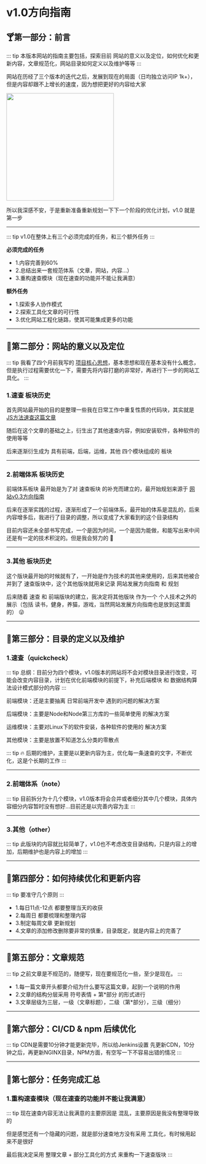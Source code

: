  # v1.0方向指南

## 🍸第一部分：前言

::: tip
本版本网站的指南主要包括，探索目前 网站的意义以及定位，如何优化和更新内容，文章规范化，网站目录如何定义以及维护等等
:::

网站在历经了三个版本的迭代之后，发展到现在的局面（日均独立访问IP 1k+），但是内容却跟不上增长的速度，因为想把更好的内容给大家

<img style="width:280px;" src="https://itzkp-1253302184.cos.ap-beijing.myqcloud.com/notes/%E5%85%B6%E4%BB%96/0.%E7%BD%91%E7%AB%99%E5%8F%91%E5%B1%95%E6%96%B9%E5%90%91%E6%8C%87%E5%8D%97/0.1k%2B%E8%AE%BF%E9%97%AE%E6%95%B0%E6%8D%AE.png" />

所以我深感不安，于是重新准备重新规划一下下一个阶段的优化计划，v1.0 就是第一步

---

::: tip
v1.0在整体上有三个必须完成的任务，和三个额外任务
:::

**必须完成的任务**

- 1.内容完善到60%
- 2.总结出来一套规范体系（文章，网站，内容...）
- 3.重构速查模块（现在速查的功能并不能让我满意）

**额外任务**

- 1.探索多人协作模式
- 2.探索工具化文章的可行性
- 3.优化网站工程化链路，使其可能集成更多的功能

---

## 🍦第二部分：网站的意义以及定位

::: tip
我看了四个月前我写的 [项目核心思想](http://notes.itzkp.com/3.other/0.%E9%A1%B9%E7%9B%AE%E6%96%B9%E5%90%91%E6%8C%87%E5%8D%97/0.%E9%A1%B9%E7%9B%AE%E6%A0%B8%E5%BF%83%E6%80%9D%E6%83%B3.html)，基本思想和现在基本没有什么概念，但是执行过程需要优化一下，需要先将内容打磨的非常好，再进行下一步的网站工具化。
:::

### 1.速查 板块历史

首先网站最开始的目的是整理一些我在日常工作中重复性质的代码块，其实就是 [JS方法速查这篇文章](http://notes.itzkp.com/1.quickcheck/1.%E5%89%8D%E7%AB%AF/3.JS%E6%96%B9%E6%B3%95%E9%80%9F%E6%9F%A5.html)

随后在这个文章的基础之上，衍生出了其他速查内容，例如安装软件，各种软件的使用等等

后来逐渐衍生成为 具有前端，后端，运维，其他 四个模块组成的 板块

---

### 2.前端体系 板块历史

前端体系板块 最开始是为了对 速查板块 的补充而建立的，最开始规划来源于 [网站v0.3方向指南](http://notes.itzkp.com/3.other/0.%E9%A1%B9%E7%9B%AE%E6%96%B9%E5%90%91%E6%8C%87%E5%8D%97/v0.3%E6%96%B9%E5%90%91%E6%8C%87%E5%8D%971.html)

后来在逐渐实践的过程，逐渐形成了一个前端体系，最开始的体系是混乱的，后来内容增多后，我进行了目录的调整，所以变成了大家看到的这个目录结构

目前内容还未全部书写完成，一个是因为时间，一个是因为能做，和能写出来中间还是有一定的技术积淀的。但是我会努力的 💪

---

### 3.其他 板块历史

这个版块最开始的时候就有了，一开始是作为技术的其他来使用的，后来其他被合并到了 速查版块中，这个其他版块就用来记录 网站发展方向指南 和 规划

后来随着 速查 和 前端版块的建立，我决定将其他版块 作为一个 个人技术之外的展示（包括 读书，健身，养猫，游戏，当然网站发展方向指南也是放到这里面的） 😜

---

## 🍨第三部分：目录的定义以及维护

### 1.速查（quickcheck）

::: tip
总纲：目前分为四个模块，v1.0版本的网站将不会对模块目录进行改变，可能会改变内容目录，计划在优化前端模块的前提下，补充后端模块 和 数据结构算法设计模式部分的内容
:::

前端模块：还是主要抽离 日常前端开发中 遇到的问题的解决方案

后端模块：主要是Node和Node第三方库的一些简单使用 的解决方案

运维模块：主要对Linux下的软件安装，各种软件的使用的 解决方案

其他模块：主要是放置不知道怎么分类的零散点

::: tip
🔥 后期的维护，主要是以更新内容为主，优化每一条速查的文字，不断优化，这是个长期的工作
:::

---

### 2.前端体系（note）

::: tip
目前拆分为十几个模块，v1.0版本将会合并或者细分其中几个模块，具体内容细分内容暂时没有想好...目前还是以完善内容为主
:::

---

### 3.其他（other）

::: tip
此版块的内容就比较简单了，v1.0也不考虑改变目录结构，只是内容上的增加，后期维护也是内容上的增加
:::

---

## 🥛第四部分：如何持续优化和更新内容

::: tip
要准守几个原则
:::

- 1.每日11点-12点 都要整理当天的收获
- 2.每周日 都要梳理和整理内容
- 3.制定每周文章 更新规划
- 4.文章的添加修改删除要非常的慎重，目录既定，就是内容上的完善了

---

## 🍬第五部分：文章规范

::: tip
之前文章是不规范的，随便写，现在要规范化一些，至少是现在。
:::

- 1.每一篇文章开头都要介绍为什么要写这篇文章，起到一个说明的作用
- 2.文章的结构分层采用 符号表情 + 第*部分 的形式进行
- 3.文章层级为三层，一级（文章标题），二级（第*部分），三级（细分）


---

## 🍧第六部分：CI/CD & npm 后续优化

::: tip
CDN是需要10分钟才能更新完毕，所以给Jenkins设置 先更新CDN，10分钟之后，再更新NGINX目录，NPM方面，有空写一下不容易出错的情况
:::

---

## 🍷第七部分：任务完成汇总

### 1.重构速查模块（现在速查的功能并不能让我满意）

::: tip
现在速查内容无法让我满意的主要原因是 混乱，主要原因是我没有整理导致的

但是感觉还有一个隐藏的问题，就是部分速查地方没有采用 工具化，有时候用起来不是很好

最后我决定采用 整理文章 + 部分工具化的方式 来重构一下速查版块
:::

